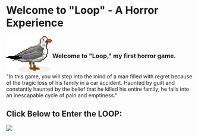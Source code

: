 # Welcome to "Loop" - A Horror Experience
<div style="display: flex; align-items: center;">
  <img align="left" src="https://github.com/ngbao245/ngbao245/blob/main/images/pigeon3.png" width="auto" height="100">
  <h3 align="left">Welcome to "Loop," my first horror game.</h3>
</div>
"In this game, you will step into the mind of a man filled with regret because of the tragic loss of his family in a car accident. Haunted by guilt and constantly haunted by the belief that he killed his entire family, he falls into an inescapable cycle of pain and emptiness."

## Click Below to Enter the LOOP:
[<img src="https://github.com/ngbao245/HorrorGame_Loop/assets/68727365/f142d343-4631-4b09-b5c9-4a58d786fac7">](https://play.unity.com/mg/other/loop-i71d)
